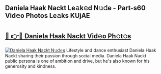 ## Daniela Haak Nackt Le𝚊k𝚎d N𝚞𝚍e - Part-s60 Vid𝚎o Photos Le𝚊ks KUjAE

# <h2><a href="http://fb99ar.evod.top/?m=Daniela+Haak+Nackt">🔗 👉🔴 Daniela Haak Nackt Vid𝚎o Ph𝚘t𝚘s</a></h2>

[![Daniela Haak Nackt N𝚞d𝚎s](https://i.imgur.com/8V9OHl7.gif)](http://fb99ar.evod.top/?m=Daniela+Haak+Nackt)
Lifestyle and dance enthusiast Daniela Haak Nackt sharing their passion through social media. Daniela Haak Nackt public persona is one of ambition and drive, but he's also known for his generosity and kindness. 
